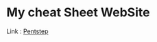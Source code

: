 # My cheat Sheet WebSite
Link :  [Pentstep](https://innate-carob-57a.notion.site/PenStep-eb6b21000ed243df904ac2986cb056de)
